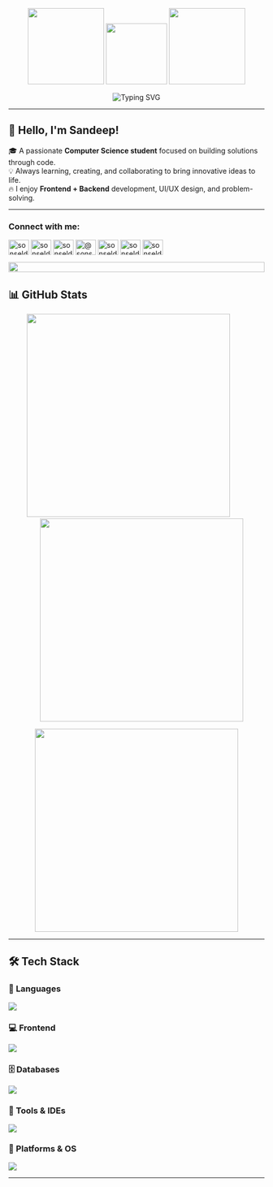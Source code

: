 <!-- HEADER GIFS -->
<p align="center">
  <img src="https://user-images.githubusercontent.com/65187002/144930161-2f783401-8d27-4fdf-a2f7-cc0ba32f1f1f.gif" width="150"/>
  <img src="https://media.giphy.com/media/M9gbBd9nbDrOTu1Mqx/giphy.gif" width="120"/>
  <img src="https://user-images.githubusercontent.com/65187002/144930161-2f783401-8d27-4fdf-a2f7-cc0ba32f1f1f.gif" width="150"/>
</p>

<!-- TYPING SVG -->
<p align="center">
  <img src="https://readme-typing-svg.herokuapp.com?font=Fira+Code&weight=500&size=24&pause=1000&color=00FFFF&center=true&vCenter=true&width=435&lines=Code+is+Life+❤️;Active+Learner+%2F+Problem+Solver;Love+to+build+cool+stuff!;Let's+connect+and+collaborate!" alt="Typing SVG" />
</p>

---

## 👋 Hello, I'm Sandeep!

🎓 A passionate **Computer Science student** focused on building solutions through code.  
💡 Always learning, creating, and collaborating to bring innovative ideas to life.  
🔥 I enjoy **Frontend + Backend** development, UI/UX design, and problem-solving.

---

<h3 align="left">Connect with me:</h3>
<p align="left">
<a href="https://linkedin.com/in/sonseldeep" target="blank"><img align="center" src="https://raw.githubusercontent.com/rahuldkjain/github-profile-readme-generator/master/src/images/icons/Social/linked-in-alt.svg" alt="sonseldeep" height="30" width="40" /></a>
<a href="https://fb.com/sonseldeep" target="blank"><img align="center" src="https://raw.githubusercontent.com/rahuldkjain/github-profile-readme-generator/master/src/images/icons/Social/facebook.svg" alt="sonseldeep" height="30" width="40" /></a>
<a href="https://instagram.com/sonseldeep" target="blank"><img align="center" src="https://raw.githubusercontent.com/rahuldkjain/github-profile-readme-generator/master/src/images/icons/Social/instagram.svg" alt="sonseldeep" height="30" width="40" /></a>
<a href="https://hashnode.com/@sonseldeep" target="blank"><img align="center" src="https://raw.githubusercontent.com/rahuldkjain/github-profile-readme-generator/master/src/images/icons/Social/hashnode.svg" alt="@sonseldeep" height="30" width="40" /></a>
<a href="https://www.youtube.com/@sonseldeep" target="blank"><img align="center" src="https://raw.githubusercontent.com/rahuldkjain/github-profile-readme-generator/master/src/images/icons/Social/youtube.svg" alt="sonseldeep" height="30" width="40" /></a>
<a href="https://www.hackerrank.com/sonseldeep_np" target="blank"><img align="center" src="https://raw.githubusercontent.com/rahuldkjain/github-profile-readme-generator/master/src/images/icons/Social/hackerrank.svg" alt="sonseldeep" height="30" width="40" /></a>
<a href="https://www.leetcode.com/sonseldeep" target="blank"><img align="center" src="https://raw.githubusercontent.com/rahuldkjain/github-profile-readme-generator/master/src/images/icons/Social/leet-code.svg" alt="sonseldeep" height="30" width="40" /></a>
</p>

<img src="https://i.imgur.com/dBaSKWF.gif" height="20" width="100%">



## 📊 GitHub Stats

<p align="center">
  <img src="https://github-readme-stats.vercel.app/api?username=sonseldeep&show_icons=true&theme=radical" width="400" style="margin-right: 20px;"/>
  &nbsp;&nbsp;
  <img src="https://github-readme-streak-stats.herokuapp.com/?user=sonseldeep&theme=radical" width="400" style="margin-left: 20px;"/>
</p>

<p align="center">
  <img src="https://github-readme-stats.vercel.app/api/top-langs/?username=sonseldeep&layout=compact&theme=radical" width="400"/>
</p>


---

## 🛠️ Tech Stack

### 🚀 Languages
<p>
  <img src="https://skillicons.dev/icons?i=c,cpp,cs,js,ts,java" />
</p>

### 💻 Frontend
<p>
  <img src="https://skillicons.dev/icons?i=html,css,tailwind,react,redux" />
</p>

### 🗄️ Databases
<p>
  <img src="https://skillicons.dev/icons?i=mongodb,mysql,sqlite" />
</p>

### 🧰 Tools & IDEs
<p>
  <img src="https://skillicons.dev/icons?i=git,github,vscode,visualstudio,figma,notion" />
</p>

### 🧠 Platforms & OS
<p>
  <img src="https://skillicons.dev/icons?i=linux,ubuntu,windows,idea" />
</p>

---
